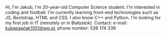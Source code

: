 Hi, I'm Jakub, I'm 20-year-old Computer Science student. I'm interested in coding and football. I'm currently learning front-end technologies such as JS, Bootstrap, HTML and CSS. I also know C++ and Python. I'm looking for my first job in IT (remotely or in Białystok).
Contact:
e-mail: kubapawlak1051@wp.pl,
phone number: 536 174 339
